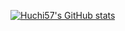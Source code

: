 <!--### Hi there 👋-->

[![Huchi57's GitHub stats](https://github-readme-stats.vercel.app/api?username=huchi57&theme=tokyonight)](https://github.com/anuraghazra/github-readme-stats)


<!--
**huchi57/huchi57** is a ✨ _special_ ✨ repository because its `README.md` (this file) appears on your GitHub profile.

Here are some ideas to get you started:

- 🔭 I’m currently working on ...
- 🌱 I’m currently learning ...
- 👯 I’m looking to collaborate on ...
- 🤔 I’m looking for help with ...
- 💬 Ask me about ...
- 📫 How to reach me: ...
- 😄 Pronouns: ...
- ⚡ Fun fact: ...
-->
